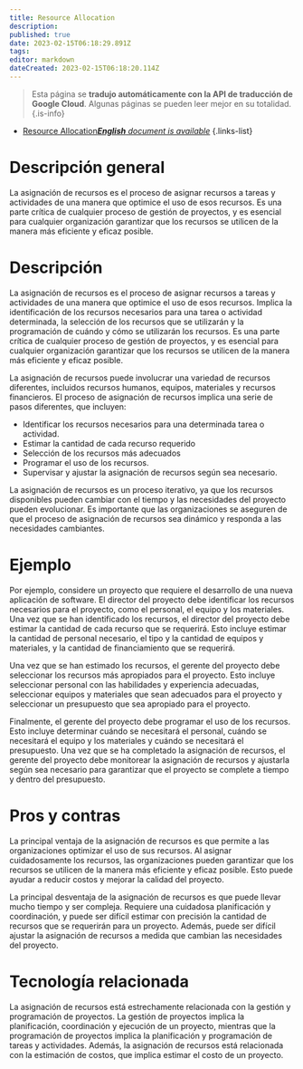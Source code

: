 ```yaml
---
title: Resource Allocation
description: 
published: true
date: 2023-02-15T06:18:29.891Z
tags: 
editor: markdown
dateCreated: 2023-02-15T06:18:20.114Z
---
```


> Esta página se **tradujo automáticamente con la API de traducción de Google Cloud**.
Algunas páginas se pueden leer mejor en su totalidad.{.is-info}



- [Resource Allocation***English** document is available*](/en/Knowledge-base/Dictionary/resource-allocation)
{.links-list}


# Descripción general
La asignación de recursos es el proceso de asignar recursos a tareas y actividades de una manera que optimice el uso de esos recursos. Es una parte crítica de cualquier proceso de gestión de proyectos, y es esencial para cualquier organización garantizar que los recursos se utilicen de la manera más eficiente y eficaz posible.

# Descripción
La asignación de recursos es el proceso de asignar recursos a tareas y actividades de una manera que optimice el uso de esos recursos. Implica la identificación de los recursos necesarios para una tarea o actividad determinada, la selección de los recursos que se utilizarán y la programación de cuándo y cómo se utilizarán los recursos. Es una parte crítica de cualquier proceso de gestión de proyectos, y es esencial para cualquier organización garantizar que los recursos se utilicen de la manera más eficiente y eficaz posible.

La asignación de recursos puede involucrar una variedad de recursos diferentes, incluidos recursos humanos, equipos, materiales y recursos financieros. El proceso de asignación de recursos implica una serie de pasos diferentes, que incluyen:

- Identificar los recursos necesarios para una determinada tarea o actividad.
- Estimar la cantidad de cada recurso requerido
- Selección de los recursos más adecuados
- Programar el uso de los recursos.
- Supervisar y ajustar la asignación de recursos según sea necesario.

La asignación de recursos es un proceso iterativo, ya que los recursos disponibles pueden cambiar con el tiempo y las necesidades del proyecto pueden evolucionar. Es importante que las organizaciones se aseguren de que el proceso de asignación de recursos sea dinámico y responda a las necesidades cambiantes.

# Ejemplo
Por ejemplo, considere un proyecto que requiere el desarrollo de una nueva aplicación de software. El director del proyecto debe identificar los recursos necesarios para el proyecto, como el personal, el equipo y los materiales. Una vez que se han identificado los recursos, el director del proyecto debe estimar la cantidad de cada recurso que se requerirá. Esto incluye estimar la cantidad de personal necesario, el tipo y la cantidad de equipos y materiales, y la cantidad de financiamiento que se requerirá.

Una vez que se han estimado los recursos, el gerente del proyecto debe seleccionar los recursos más apropiados para el proyecto. Esto incluye seleccionar personal con las habilidades y experiencia adecuadas, seleccionar equipos y materiales que sean adecuados para el proyecto y seleccionar un presupuesto que sea apropiado para el proyecto.

Finalmente, el gerente del proyecto debe programar el uso de los recursos. Esto incluye determinar cuándo se necesitará el personal, cuándo se necesitará el equipo y los materiales y cuándo se necesitará el presupuesto. Una vez que se ha completado la asignación de recursos, el gerente del proyecto debe monitorear la asignación de recursos y ajustarla según sea necesario para garantizar que el proyecto se complete a tiempo y dentro del presupuesto.

# Pros y contras
La principal ventaja de la asignación de recursos es que permite a las organizaciones optimizar el uso de sus recursos. Al asignar cuidadosamente los recursos, las organizaciones pueden garantizar que los recursos se utilicen de la manera más eficiente y eficaz posible. Esto puede ayudar a reducir costos y mejorar la calidad del proyecto.

La principal desventaja de la asignación de recursos es que puede llevar mucho tiempo y ser compleja. Requiere una cuidadosa planificación y coordinación, y puede ser difícil estimar con precisión la cantidad de recursos que se requerirán para un proyecto. Además, puede ser difícil ajustar la asignación de recursos a medida que cambian las necesidades del proyecto.

# Tecnología relacionada
La asignación de recursos está estrechamente relacionada con la gestión y programación de proyectos. La gestión de proyectos implica la planificación, coordinación y ejecución de un proyecto, mientras que la programación de proyectos implica la planificación y programación de tareas y actividades. Además, la asignación de recursos está relacionada con la estimación de costos, que implica estimar el costo de un proyecto.